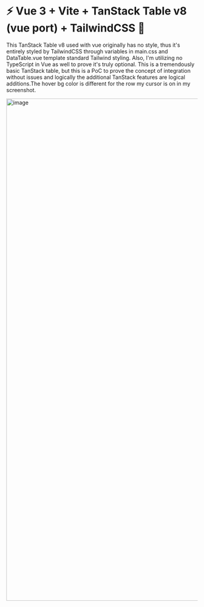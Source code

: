 # ⚡ Vue 3 + Vite + TanStack Table v8 (vue port) + TailwindCSS 🎨 

This TanStack Table v8 used with vue originally has no style, thus it's entirely styled by TailwindCSS through variables in main.css and DataTable.vue template standard Tailwind styling.
Also, I'm utilizing no TypeScript in Vue as well to prove it's truly optional. This is a tremendously basic TanStack table, but this is a PoC to prove the concept of integration without issues and logically the additional TanStack features are logical additions.The hover bg color is different for the row my cursor is on in my screenshot.


<img width="1325" alt="image" src="https://github.com/user-attachments/assets/f83ee72b-545e-419a-9e6f-b207887993aa" />

